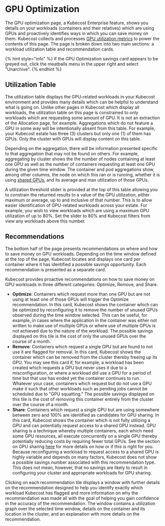 # GPU Optimization

The GPU optimization page, a Kubecost Enterprise feature, shows you details on your workloads (containers and their relatives) which are using GPUs and proactively identifies ways in which you can save money on them. Kubecost collects and processes [GPU utilization metrics](/install-and-configure/advanced-configuration/gpu.md) to power the contents of this page. The page is broken down into two main sections: a workload utilization table and recommendation cards.

{% hint style="info" %}
If the GPU Optimization savings card appears to be greyed out, click the meatballs menu in the upper right and select "Unarchive".
{% endhint %}

## Utilization Table

The utilization table displays the GPU-related workloads in your Kubecost environment and provides many details which can be helpful to understand what is going on. Unlike other pages in Kubecost which display all workloads, the utilization table on this page is constrained to only workloads which are requesting some amount of GPU. It is not an extraction of the Allocation page, for example. Aggregations which do not feature a GPU in some way will be intentionally absent from this table. For example, your Kubecost estate has three (3) clusters but only one (1) of them has GPUs. Only the cluster with GPUs will display content on this table.

Depending on the aggregation, there will be information presented specific to that aggregation that may not be found on others. For example, aggregating by cluster shows the the number of nodes containing at least one GPU as well as the number of containers requesting at least one GPU during the given time window. The container and pod aggregations show, among other columns, the node on which this ran or is running, whether it is using [shared GPUs](/install-and-configure/advanced-configuration/gpu.md#shared-gpu-support), and its average and max utilization of those GPUs.

A utilization threshold slider is provided at the top of this table allowing you to constrain the returned results to a value of the GPU utilization, either maximum or average, up to and inclusive of that number. This is to allow easier identification of GPU-related workloads across your estate. For example, you wish to view workloads which are using a maximum GPU utilization of up to 80%. Set the slider to 80% and Kubecost filters from view any workloads above this number.

## Recommendations

The bottom half of the page presents recommendations on where and how to save money on GPU workloads. Depending on the time window defined at the top of the page, Kubecost locates and displays one card per container where it has identified a possible savings opportunity. Each recommendation is presented as a separate card.

Kubecost provides proactive recommendations on how to save money on GPU workloads in three different categories: Optimize, Remove, and Share.

- **Optimize**: Containers which request more than one GPU but are not using at least one of those GPUs will trigger the Optimize recommendation. In this card, Kubecost shows the container which can be optimized by reconfiguring it to remove the number of unused GPUs observed during the time window selected. This can be useful, for example, in cases where the application in the container was either not written to make use of multiple GPUs or where use of multiple GPUs is not achieved due to the nature of the workload. The possible savings displayed on this tile is the cost of only the unused GPUs over the course of a month.
- **Remove**: Containers which request a single GPU but are found to not use it are flagged for removal. In this card, Kubecost shows the container which can be removed from the cluster thereby freeing up its GPU. You may see this card if, for example, a workload has been created which requests a GPU but never uses it due to a misconfiguration, or where a workload did use a GPU for a period of time but that use has ended yet the container continues to run. Whatever your case, containers which request but do not use a GPU make it such that other workloads such as pending jobs cannot be scheduled due to "GPU squatting." The possible savings displayed on this tile is the cost of removing this container entirely from the cluster over the course of a month.
- **Share**: Containers which request a single GPU but are using somewhere between zero and 100% are identified as candidates for GPU sharing. In this card, Kubecost shows the container which is not fully utilizing a GPU and can potentially request access to a shared GPU instead. GPU sharing is a technique whereby multiple containers, each which need some GPU resources, all execute concurrently on a single GPU thereby potentially reducing costs by requiring fewer total GPUs. See the section on GPU sharing [here](/install-and-configure/advanced-configuration/gpu.md#shared-gpu-support) for more details on how or if this is right for you. Because reconfiguring a workload to request access to a shared GPU is highly variable and depends on many factors, Kubecost does not show a possible savings number associated with this recommendation type. This does not mean, however, that no savings are likely to result in configuring your cluster and appropriate workloads for GPU sharing.

Clicking on each recommendation tile displays a window with further details on the recommendation designed to help you identify exactly which workload Kubecost has flagged and more information on why the recommendation was made all with the goal of helping you gain confidence in the accuracy of the recommendation. The window contains a utilization graph over the selected time window, details on the container and its location in the cluster, and an explanation with more details on the recommendation.
